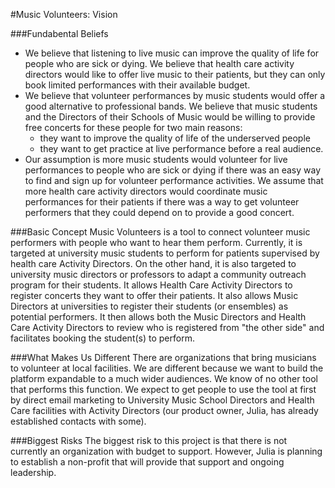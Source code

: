 #Music Volunteers: Vision

###Fundabental Beliefs
- We believe that listening to live music can improve the quality of life for people who are sick or dying. We believe that health care activity directors would like to offer live music to their patients, but they can only book limited performances with their available budget.
- We believe that volunteer performances by music students would offer a good alternative to professional bands. We believe that music students and the Directors of their Schools of Music would be willing to provide free concerts for these people for two main reasons: 
  - they want to improve the quality of life of the underserved people
  - they want to get practice at live performance before a real audience.
- Our assumption is more music students would volunteer for live performances to people who are sick or dying if there was an easy way to find and sign up for volunteer performance activities. We assume that more health care activity directors would coordinate music performances for their patients if there was a way to get volunteer performers that they could depend on to provide a good concert.

###Basic Concept
Music Volunteers is a tool to connect volunteer music performers with people who want to hear them perform. Currently, it is targeted at university music students to perform for patients supervised by health care Activity Directors. On the other hand, it is also targeted to university music directors or professors to adapt a community outreach program for their students. It allows Health Care Activity Directors to register concerts they want to offer their patients. It also allows Music Directors at universities to register their students (or ensembles) as potential performers. It then allows both the Music Directors and Health Care Activity Directors to review who is registered from "the other side" and facilitates booking the student(s) to perform.

###What Makes Us Different
There are organizations that bring musicians to volunteer at local facilities. We are different because we want to build the platform expandable to a much wider audiences. We know of no other tool that performs this function. We expect to get people to use the tool at first by direct email marketing to University Music School Directors and Health Care facilities with Activity Directors (our product owner, Julia, has already established contacts with some).

###Biggest Risks
The biggest risk to this project is that there is not currently an organization with budget to support. However, Julia is planning to establish a non-profit that will provide that support and ongoing leadership.


